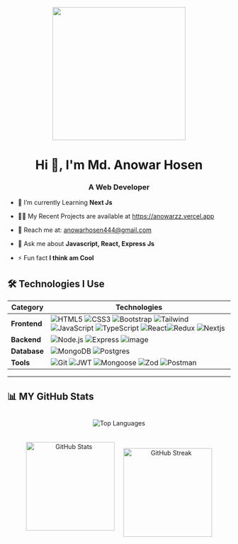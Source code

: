 <p align="center"> <img src="https://i.ibb.co/kB3bY3Y/github-cover.gif" height="300"/>  </p> 



<h1 align="center">Hi 👋, I'm Md. Anowar Hosen</h1>
<h3 align="center"> A Web Developer </h3>



<!-- <p align="left"> <img src="https://komarev.com/ghpvc/?username=anowarzz&label=Profile%20views&color=0e75b6&style=flat" alt="anowarzz" /> -->

- 🌱 I’m currently Learning **Next Js**

- 👨‍💻 My Recent Projects are available at https://anowarzz.vercel.app

- 📧 Reach me at: [anowarhosen444@gmail.com](anowarhosen444@gmail.com)  

- 💬 Ask me about **Javascript, React, Express Js**

 <!-- - 📄 Know about my experiences [https://drive.google.com/file/d/1Znsdhg0u7l7vScL46RVsWwa8g-7it7hh/view?usp=share_link](https://drive.google.com/file/d/1Znsdhg0u7l7vScL46RVsWwa8g-7it7hh/view?usp=share_link) -->


- ⚡ Fun fact **I think am Cool**
                                                                        <br/>
                                                                        


## 🛠 Technologies I Use

| **Category** | **Technologies** |
|---------------|------------------|
| **Frontend** | ![HTML5](https://img.shields.io/badge/HTML5-E34F26?style=for-the-badge&logo=html5&logoColor=white) ![CSS3](https://img.shields.io/badge/CSS3-1572B6?style=for-the-badge&logo=css3&logoColor=white) ![Bootstrap](https://img.shields.io/badge/Bootstrap-563D7C?style=for-the-badge&logo=bootstrap&logoColor=white) ![Tailwind](https://img.shields.io/badge/Tailwind_CSS-38B2AC?style=for-the-badge&logo=tailwind-css&logoColor=white) ![JavaScript](https://img.shields.io/badge/JavaScript-323330?style=for-the-badge&logo=javascript&logoColor=yellow) ![TypeScript](https://img.shields.io/badge/TypeScript-007ACC?style=for-the-badge&logo=typescript&logoColor=white) ![React](https://img.shields.io/badge/React-20232A?style=for-the-badge&logo=react&logoColor=61DAFB)![Redux](https://img.shields.io/badge/Redux-764ABC?style=for-the-badge&logo=redux&logoColor=white) ![Nextjs](https://img.shields.io/badge/next%20js-000000?style=for-the-badge&logo=nextdotjs&logoColor=white) |
| **Backend** | ![Node.js](https://img.shields.io/badge/Node.js-339933?style=for-the-badge&logo=node.js&logoColor=white) ![Express](https://img.shields.io/badge/Express.js-000000?style=for-the-badge&logo=express&logoColor=white) ![image](https://img.shields.io/badge/firebase-ffca28?style=for-the-badge&logo=firebase&logoColor=black)|
| **Database** | ![MongoDB](https://img.shields.io/badge/MongoDB-47A248?style=for-the-badge&logo=mongodb&logoColor=white) ![Postgres](https://img.shields.io/badge/postgresql-4169e1?style=for-the-badge&logo=postgresql&logoColor=white) |
| **Tools** | ![Git](https://img.shields.io/badge/Git-F05032?style=for-the-badge&logo=git&logoColor=white)  ![JWT](https://img.shields.io/badge/JWT-000000?style=for-the-badge&logo=jsonwebtokens&logoColor=white) ![Mongoose](https://img.shields.io/badge/Mongoose-880000?style=for-the-badge&logo=mongoose&logoColor=white) ![Zod](https://img.shields.io/badge/Zod-3068F1?style=for-the-badge&logo=zod&logoColor=white) ![Postman](https://img.shields.io/badge/Postman-FF6C37?style=for-the-badge&logo=postman&logoColor=white) |                            |


---


## 📊 MY GitHub Stats  

<div align="center" style="display: flex; flex-direction: column; align-items: center; gap: 20px;">

  <!-- Top Languages -->
  <img src="https://github-readme-stats.vercel.app/api/top-langs/?username=anowarzz&layout=compact&theme=merko" 
       alt="Top Languages"/>

  <!-- Streak & GitHub Stats Side by Side -->
  <div style="display: flex; justify-content: center; gap: 20px; flex-wrap: wrap;">
   <img src="https://github-readme-stats.vercel.app/api?username=anowarzz&show_icons=true&theme=merko" 
         alt="GitHub Stats" height="200" />
   
   <img src="https://streak-stats.demolab.com?user=anowarzz&theme=merko" 
         alt="GitHub Streak" height="200" />
 
  </div>

</div>





